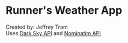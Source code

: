 # Runner's Weather App
Created by: Jeffrey Tram<br/>
Uses <a href="https://darksky.net/dev">Dark Sky API</a> and <a href="https://nominatim.org/release-docs/develop/api/Overview/">Nominatim API</a><br/>


